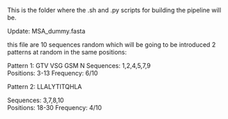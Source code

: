 This is the folder where the .sh and .py scripts for building the pipeline will be.


Update: MSA_dummy.fasta

this file are 10 sequences random which will be going to be introduced 2 patterns at random in the same positions:

Pattern 1: GTV VSG GSM N
Sequences: 1,2,4,5,7,9    
Positions: 3-13
Frequency: 6/10 



Pattern 2: LLALYTITQHLA

Sequences: 3,7,8,10    
Positions: 18-30
Frequency: 4/10
